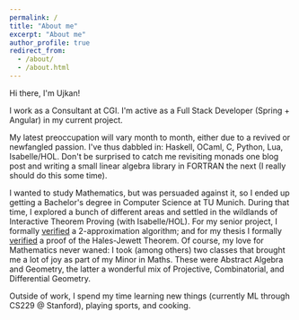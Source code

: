 ```yaml
---
permalink: /
title: "About me"
excerpt: "About me"
author_profile: true
redirect_from: 
  - /about/
  - /about.html
---
```

Hi there, I'm Ujkan!

I work as a Consultant at CGI. I'm active as a Full Stack Developer (Spring + Angular) in my current project.

My latest preoccupation will vary month to month, either due to a revived or newfangled passion. I've thus dabbled in: Haskell, OCaml, C, Python, Lua, Isabelle/HOL. Don't be surprised to catch me revisiting monads one blog post and writing a small linear algebra library in FORTRAN the next (I really should do this some time).

I wanted to study Mathematics, but was persuaded against it, so I ended up getting a Bachelor's degree in Computer Science at TU Munich. During that time, I explored a bunch of different areas and settled in the wildlands of Interactive Theorem Proving (with Isabelle/HOL). For my senior project, I formally [verified](https://lmcs.episciences.org/9148) a 2-approximation algorithm; and for my thesis I formally [verified](https://www.isa-afp.org/entries/Hales_Jewett.html) a proof of the Hales-Jewett Theorem. Of course, my love for Mathematics never waned: I took (among others) two classes that brought me a lot of joy as part of my Minor in Maths. These were Abstract Algebra and Geometry, the latter a wonderful mix of Projective, Combinatorial, and Differential Geometry. 

Outside of work, I spend my time learning new things (currently ML through CS229 @ Stanford), playing sports, and cooking.
